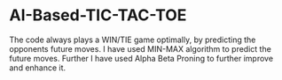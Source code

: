 # AI-Based-TIC-TAC-TOE
The code always plays a WIN/TIE game optimally, by predicting the opponents future moves.
I have used MIN-MAX algorithm to predict the future moves.
Further I have used Alpha Beta Proning to further improve and enhance it.
